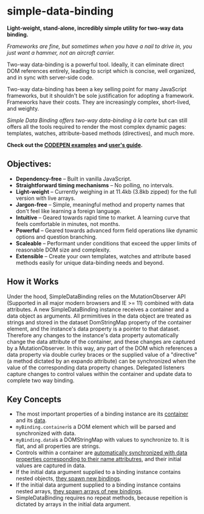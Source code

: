 # simple-data-binding
<strong>Light-weight, stand-alone, incredibly simple utility for two-way data binding.</strong>

<em>Frameworks are fine, but sometimes when you have a nail to drive in, you just want a hammer, not an aircraft carrier.</em>
<p>
Two-way data-binding is a powerful tool.  Ideally, it can eliminate direct DOM references entirely, leading to script which is concise, well organized, and in sync with server-side code.
</p>
<p>
Two-way data-binding has been a key selling point for many JavaScript frameworks, but it shouldn't be sole justification for adopting a framework. Frameworks have their costs.  They are increasingly complex, short-lived, and weighty.
</p>
<p>
<em>Simple Data Binding offers two-way data-binding à la carte </em> but can still offers all the tools required to render the most complex dynamic pages:  templates, watches, attribute-based methods (directives), and much more.
</p>
<p>
<strong>Check out the <a href="https://avramlavinsky.github.io/simple-data-binding/examples/examples.html">CODEPEN examples</a> and <a href="https://avramlavinsky.github.io/simple-data-binding/docs/guide.html">user's guide</a>.</strong>
</p>

<h2>Objectives:</h2>

<ul>
  <li>
  <strong>Dependency-free</strong> – Built in vanilla JavaScript. 
  </li>
  <li>
  <strong>Straightforward timing mechanisms</strong> – No polling, no intervals. 
  </li>
  <li>
  <strong>Light-weight</strong> – Currently weighing in at 11.4kb (3.8kb zipped) for the full version with live arrays.
  </li>
  <li>
  <strong>Jargon-free</strong> – Simple, meaningful method and property names that don't feel like learning a foreign language. 
  </li>
  <li>
  <strong>Intuitive</strong> – Geared towards rapid time to market.  A learning curve that feels comfortable in minutes, not months. 
  </li>
  <li>
  <strong>Powerful</strong> – Geared towards advanced form field operations like dynamic options and question branching.
  </li>
  <li>
  <strong>Scaleable</strong> – Performant under conditions that exceed the upper limits of reasonable DOM size and complexity.
  </li>
  <li>
  <strong>Extensible</strong> – Create your own templates, watches and attribute based methods easily for unique data-binding needs and beyond.
  </li>
</ul>


<h2>How it Works</h2>

<p>
Under the hood, SimpleDataBinding relies on the MutationObserver API (Supported in all major modern browsers and IE >= 11) combined with data attributes.  A new SimpleDataBinding instance receives a container and a data object as arguments. All prmimitives in the data object are treated as strings and stored in the dataset DomStringMap property of the container element, and the instance's data property is a pointer to that dataset.  Therefore any changes to the instance's data property automatically change the data attribute of the container, and these changes are captured by a MutationObserver.  In this way, any part of the DOM which references a data property via double curley braces or the supplied value of a "directive" (a method dictated by an expando attribute) can be synchronized when the value of the corresponding data property changes.  Delegated listeners capture changes to control values within the container and update data to complete two way binding.
</p>


<h2>Key Concepts</h2>

<ul>
  <li>The most important properties of a binding instance are its <a href="https://avramlavinsky.github.io/simple-data-binding/docs/guide.html#Properties-container">container</a> and its <a href="https://avramlavinsky.github.io/simple-data-binding/docs/guide.html#Properties-data">data</a>.</li>
  <li><code>myBinding.container</code>is a DOM element which will be parsed and synchronized with data.</li>
  <li><code>myBinding.data</code>is a DOMStringMap with values to synchronize to.  It is flat, and all properties are strings.</li>
  <li>Controls within a container are <a href="https://avramlavinsky.github.io/simple-data-binding/examples/examples.html"> automatically synchronized with data properties corresponding to their name attributres</a>, and their initial values are captured in data.</li>
  <li>If the initial data argument supplied to a binding instance contains nested objects, <a href="https://avramlavinsky.github.io/simple-data-binding/examples/examples.html?page=2">they spawn new bindings</a>.</li>
  <li>If the initial data argument supplied to a binding instance contains nested arrays, <a href="https://avramlavinsky.github.io/simple-data-binding/examples/examples.html?page=3">they spawn arrays of new bindings</a>.</li>
  <li>SimpleDataBinding requires no repeat methods, because repeition is dictated by arrays in the initial data argument.
</ul>
